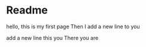 # Readme

hello, this is my first page
Then I add a new line
to you

add a new line
this you
There you are
